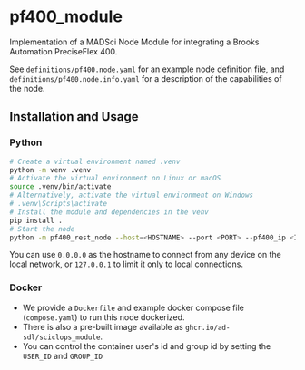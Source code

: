 # pf400_module

Implementation of a MADSci Node Module for integrating a Brooks Automation PreciseFlex 400.

See `definitions/pf400.node.yaml` for an example node definition file, and `definitions/pf400.node.info.yaml` for a description of the capabilities of the node.

## Installation and Usage

### Python

```bash
# Create a virtual environment named .venv
python -m venv .venv
# Activate the virtual environment on Linux or macOS
source .venv/bin/activate
# Alternatively, activate the virtual environment on Windows
# .venv\Scripts\activate
# Install the module and dependencies in the venv
pip install .
# Start the node
python -m pf400_rest_node --host=<HOSTNAME> --port <PORT> --pf400_ip <IP> --pf400_port <PORT>
```

You can use `0.0.0.0` as the hostname to connect from any device on the local network, or `127.0.0.1` to limit it only to local connections.

### Docker

- We provide a `Dockerfile` and example docker compose file (`compose.yaml`) to run this node dockerized.
- There is also a pre-built image available as `ghcr.io/ad-sdl/sciclops_module`.
- You can control the container user's id and group id by setting the `USER_ID` and `GROUP_ID`
